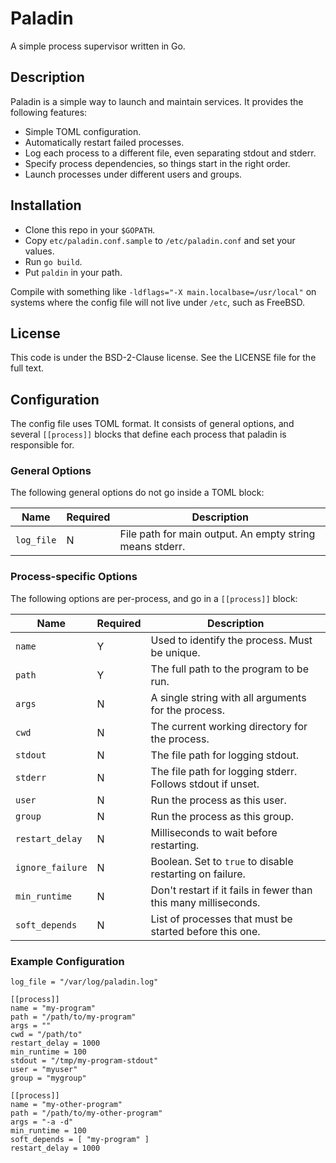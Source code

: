# Paladin

A simple process supervisor written in Go.

## Description

Paladin is a simple way to launch and maintain services. It provides the
following features:
- Simple TOML configuration.
- Automatically restart failed processes.
- Log each process to a different file, even separating stdout and stderr.
- Specify process dependencies, so things start in the right order.
- Launch processes under different users and groups.

## Installation

- Clone this repo in your `$GOPATH`.
- Copy `etc/paladin.conf.sample` to `/etc/paladin.conf` and set your values.
- Run `go build`.
- Put `paldin` in your path.

Compile with something like `-ldflags="-X main.localbase=/usr/local"` on
systems where the config file will not live under `/etc`, such as FreeBSD.

## License

This code is under the BSD-2-Clause license.  See the LICENSE file for the full
text.

## Configuration

The config file uses TOML format. It consists of general options, and several
`[[process]]` blocks that define each process that paladin is responsible for.

### General Options

The following general options do not go inside a TOML block:

|Name      | Required | Description
|----------|---|-----------------------------------------------------
|`log_file`| N | File path for main output. An empty string means stderr.

### Process-specific Options

The following options are per-process, and go in a `[[process]]` block:

|Name            | Required | Description
|----------------|---|-------------------------------------------------------
|`name`          | Y | Used to identify the process.  Must be unique.
|`path`          | Y | The full path to the program to be run.
|`args`          | N | A single string with all arguments for the process.
|`cwd`           | N | The current working directory for the process.
|`stdout`        | N | The file path for logging stdout.
|`stderr`        | N | The file path for logging stderr. Follows stdout if unset.
|`user`          | N | Run the process as this user.
|`group`         | N | Run the process as this group.
|`restart_delay` | N | Milliseconds to wait before restarting.
|`ignore_failure`| N | Boolean. Set to `true` to disable restarting on failure.
|`min_runtime`   | N | Don't restart if it fails in fewer than this many milliseconds.
|`soft_depends`  | N | List of processes that must be started before this one.

### Example Configuration

```
log_file = "/var/log/paladin.log"

[[process]]
name = "my-program"
path = "/path/to/my-program"
args = ""
cwd = "/path/to"
restart_delay = 1000
min_runtime = 100
stdout = "/tmp/my-program-stdout"
user = "myuser"
group = "mygroup"

[[process]]
name = "my-other-program"
path = "/path/to/my-other-program"
args = "-a -d"
min_runtime = 100
soft_depends = [ "my-program" ]
restart_delay = 1000
```
